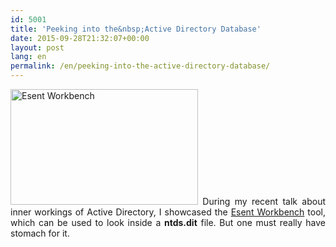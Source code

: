 ```yaml
---
id: 5001
title: 'Peeking into the&nbsp;Active Directory Database'
date: 2015-09-28T21:32:07+00:00
layout: post
lang: en
permalink: /en/peeking-into-the-active-directory-database/
---
```

<p style="text-align: justify;">
  <a href="https://www.dsinternals.com/wp-content/uploads/workbench.png"><img class=" size-medium wp-image-3221 alignleft" src="https://www.dsinternals.com/wp-content/uploads/workbench-300x185.png" alt="Esent Workbench" width="300" height="185" srcset="https://www.dsinternals.com/wp-content/uploads/workbench-300x185.png 300w, https://www.dsinternals.com/wp-content/uploads/workbench.png 971w" sizes="(max-width: 300px) 100vw, 300px" /></a> During my recent talk about inner workings of&nbsp;Active Directory, I&nbsp;showcased the <a href="https://bitbucket.org/gfkeogh/esentworkbench/wiki/Home#markdown-header-esent-workbench">Esent Workbench</a> tool, which&nbsp;can be used to&nbsp;look inside a&nbsp;<strong>ntds.dit</strong> file. But&nbsp;one must really have stomach for&nbsp;it.
</p>